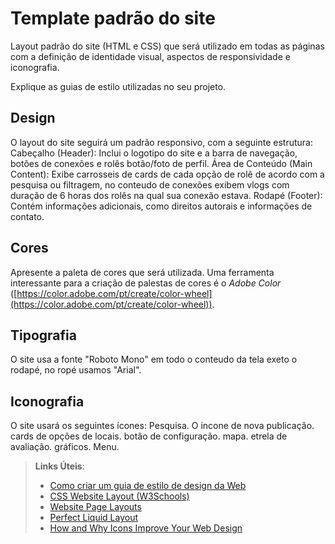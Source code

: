 # Template padrão do site

Layout padrão do site (HTML e CSS) que será utilizado em todas as páginas com a definição de identidade visual, aspectos de responsividade e iconografia.

Explique as guias de estilo utilizadas no seu projeto.

## Design

O layout do site seguirá um padrão responsivo, com a seguinte estrutura:
Cabeçalho (Header): Inclui o logotipo do site e a barra de navegação, botões de conexões e rolês botão/foto de perfil.
Área de Conteúdo (Main Content): Exibe carrosseis de cards de cada opção de rolê de acordo com a pesquisa ou filtragem, no conteudo de conexões exibem vlogs com duração de 6 horas dos rolês  na qual sua conexão estava.
Rodapé (Footer): Contém informações adicionais, como direitos autorais e informações de contato.
## Cores

Apresente a paleta de cores que será utilizada. Uma ferramenta interessante para a criação de palestas de cores é o *Adobe Color* ([https://color.adobe.com/pt/create/color-wheel](https://color.adobe.com/pt/create/color-wheel)).


## Tipografia

O site usa a fonte "Roboto Mono" em todo o conteudo da tela exeto o rodapé, no ropé usamos "Arial".


## Iconografia

O site usará os seguintes ícones:
Pesquisa.
O incone de nova publicação.
cards de opções de locais.
botão de configuração.
mapa.
etrela de avaliação.
gráficos.
Menu.


> **Links Úteis**:
>
> -  [Como criar um guia de estilo de design da Web](https://edrodrigues.com.br/blog/como-criar-um-guia-de-estilo-de-design-da-web/#)
> - [CSS Website Layout (W3Schools)](https://www.w3schools.com/css/css_website_layout.asp)
> - [Website Page Layouts](http://www.cellbiol.com/bioinformatics_web_development/chapter-3-your-first-web-page-learning-html-and-css/website-page-layouts/)
> - [Perfect Liquid Layout](https://matthewjamestaylor.com/perfect-liquid-layouts)
> - [How and Why Icons Improve Your Web Design](https://usabilla.com/blog/how-and-why-icons-improve-you-web-design/)
